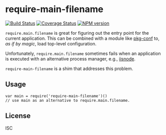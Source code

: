 <h1 id="require-main-filename">require-main-filename</h1>

<p><a href="https://travis-ci.org/yargs/require-main-filename"><img src="https://travis-ci.org/yargs/require-main-filename.png" alt="Build Status" /></a>
<a href="https://coveralls.io/r/yargs/require-main-filename?branch=master"><img src="https://coveralls.io/repos/yargs/require-main-filename/badge.svg?branch=master" alt="Coverage Status" /></a>
<a href="https://www.npmjs.com/package/require-main-filename"><img src="https://img.shields.io/npm/v/require-main-filename.svg" alt="NPM version" /></a></p>

<p><code>require.main.filename</code> is great for figuring out the entry
point for the current application. This can be combined with a module like
<a href="https://www.npmjs.com/package/pkg-conf">pkg-conf</a> to, <em>as if by magic</em>, load
top-level configuration.</p>

<p>Unfortunately, <code>require.main.filename</code> sometimes fails when an application is
executed with an alternative process manager, e.g., <a href="https://github.com/tjanczuk/iisnode">iisnode</a>.</p>

<p><code>require-main-filename</code> is a shim that addresses this problem.</p>

<h2 id="usage">Usage</h2>

<pre><code class="js">var main = require('require-main-filename')()
// use main as an alternative to require.main.filename.
</code></pre>

<h2 id="license">License</h2>

<p>ISC</p>

